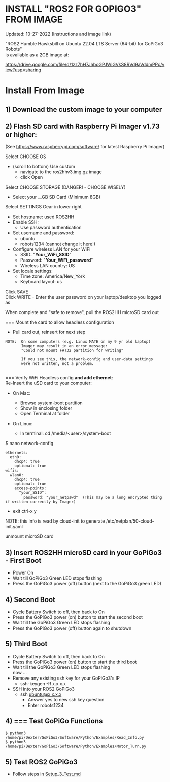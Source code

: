 # INSTALL "ROS2 FOR GOPIGO3" FROM IMAGE

Updated: 10-27-2022 (Instructions and image link)

"ROS2 Humble Hawksbill on Ubuntu 22.04 LTS Server (64-bit) for GoPiGo3 Robots"  
is available as a 2GB image at:  

https://drive.google.com/file/d/1zz7hH7JhboGPJWlGVkS8RVd9aVddmPPc/view?usp=sharing

# Install From Image
## 1) Download the custom image to your computer



## 2) Flash SD card with Raspberry Pi Imager v1.73 or higher:  
  (See https://www.raspberrypi.com/software/ for latest Raspberry Pi Imager)  
  
  Select CHOOSE OS  
  - (scroll to bottom) Use custom
    - navigate to the ros2hhv3.img.gz image
    - click Open

  Select CHOOSE STORAGE (DANGER! - CHOOSE WISELY)
  - Select your __GB SD Card (Minimum 8GB)  
  
  Select SETTINGS Gear in lower right  
  - Set hostname:  used ROS2HH  
  - Enable SSH: 
    - Use password authentication  
  - Set username and password:  
    - ubuntu
    - robots1234  (cannot change it here!)  
  - Configure wireless LAN for your WiFi
    - SSID:  "__Your_WiFi_SSID__"  
    - Password:  "__Your_WiFi_password__"  
    - Wireless LAN country:  US  
  - Set locale settings:  
    - Time zone:  America/New_York  
    - Keyboard layout: us  

  Click SAVE  
  Click WRITE
    - Enter the user password on your laptop/desktop you logged as
  
  When complete and "safe to remove", pull the ROS2HH microSD card out
  
=== Mount the card to allow headless configuration  
- Pull card out, reinsert for next step  
```
NOTE:  On some computers (e.g. Linux MATE on my 9 yr old laptop) 
       Imager may result in an error message:
       "Could not mount FAT32 partition for writing"

       If you see this, the network-config and user-data settings 
       were not written, not a problem.
       
```

=== Verify WiFi Headless config **and add ethernet**:  
Re-Insert the uSD card to your computer:
- On Mac:
  - Browse system-boot partition  
  - Show in enclosing folder   
  - Open Terminal at folder

- On Linux: 
  - In terminal: cd /media/\<user\>/system-boot


$ nano network-config  
```
ethernets:
  eth0:
    dhcp4: true
    optional: true
wifis:  
  wlan0:  
    dhcp4: true  
    optional: true             
    access-points:  
      "your_SSID":  
        password: "your_netpswd"  (This may be a long encrypted thing if written correctly by Imager)  
```
- exit ctrl-x y  

NOTE:  this info is read by cloud-init to generate /etc/netplan/50-cloud-init.yaml  


unmount microSD card  




## 3) Insert ROS2HH microSD card in your GoPiGo3 - First Boot  
  - Power On  
  - Wait till GoPiGo3 Green LED stops flashing  
  - Press the GoPiGo3 power (off) button (next to the GoPiGo3 green LED)  
 
## 4) Second Boot  
  - Cycle Battery Switch to off, then back to On  
  - Press the GoPiGo3 power (on) button to start the second boot  
  - Wait till the GoPiGo3 Green LED stops flashing  
  - Press the GoPiGo3 power (off) button again to shutdown  
 
## 5) Third Boot  
  - Cycle Battery Switch to off, then back to On  
  - Press the GoPiGo3 power (on) button to start the third boot  
  - Wait till the GoPiGo3 Green LED stops flashing  
now ...  
  - Remove any existing ssh key for your GoPiGo3's IP  
    - ssh-keygen -R x.x.x.x  
  - SSH into your ROS2 GoPiGo3  
    - ssh ubuntu@x.x.x.x  
      - Answer yes to new ssh key question  
      - Enter robots1234  
      
## 4)  === Test GoPiGo Functions  
```
$ python3 /home/pi/Dexter/GoPiGo3/Software/Python/Examples/Read_Info.py  
$ python3 /home/pi/Dexter/GoPiGo3/Software/Python/Examples/Motor_Turn.py  
```


## 5) Test ROS2 GoPiGo3  
- Follow steps in [Setup_3_Test.md](Setup_3_Test.md)  

